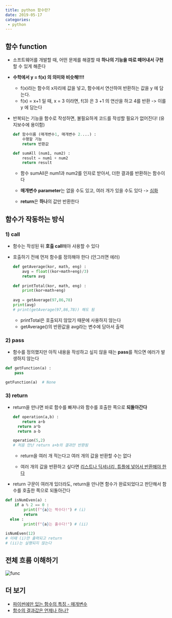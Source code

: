 ```yaml
---
title: python 함수란?
date: 2019-05-17
categories:
 - python
---
```






## 함수 function

- 소프트웨어를 개발할 때, 어떤 문제를 해결할 때 **하나의 기능을 따로 떼어내서 구현**할 수 있게 해준다

- **수학에서 y = f(x) 의 의미와 비슷해!!!!**

  - f(x)라는 함수의 x자리에 값을 넣고, 함수에서 연산하여 반환하는 값을 y 에 담는다.
  - f(x) = x+1 일 때, x = 3 이라면, f(3) 은 3 +1 의 연산을 하고 4를 반환 -> 이를 y 에 담는다

- 반복되는 기능을 함수로 작성하면, 불필요하게 코드를 작성할 필요가 없어진다! (유지보수에 용이함)

  ```python
  def 함수이름 (매개변수1, 매개변수 2....) :
      수행할 기능
      return 반환값
  ```

  ```python
  def sumAll (num1, num2) :
      result = num1 + num2
      return result
  ```

  - 함수 sumAll은 num1과 num2를 인자로 받아서, 더한 결과를 반환하는 함수이다

  - **매개변수 parameter**는 없을 수도 있고, 여러 개가 있을 수도 있다 -> [심화](#)

  - **return**은 **하나**의 값만 반환한다 

    

## 함수가 작동하는 방식

### 1) call

- 함수는 작성된 뒤 **호출 call**해야 사용할 수 있다 

- 호출하기 전에 먼저 함수를 정의해야 한다 (안그러면 에러)

  ```python
  def getAverage(kor, math, eng) :
      avg = float((kor+math+eng)/3)
      return avg
      
  def printTotal(kor, math, eng) :
      print(kor+math+eng)
      
  avg = getAverage(97,86,78)
  print(avg)
  # print(getAverage(97,86,78)) 해도 됨
  ```

  - printTotal은 호출되지 않았기 때문에 사용하지 않는다
  - getAverage()의 반환값을 avg라는 변수에 담아서 출력



### 2) pass

- 함수를 정의했지만 아직 내용을 작성하고 싶지 않을 때는 **pass**를 적으면 에러가 발생하지 않는다

```python
def getFunction(a) :
    pass

getFunction(a)  # None
```



### 3) return

- return을 만나면 바로 함수를 빠져나와 함수를 호출한 쪽으로 **되돌아간다**

  ```python
  def operation(a,b) :
      return a+b
  	return a*b
  	return a-b
  
  operation(5,2)
  # 처음 만난 return a+b의 결과만 반환됨
  ```

  - return을 여러 개 적는다고 여러 개의 값을 반환할 수는 없다
  
  - 여러 개의 값을 반환하고 싶다면 [리스트나 딕셔너리, 튜플에 넣어서 반환해야 한다]()
  
    


-  return 구문이 여러개 있더라도, return을 만나면 함수가 완료되었다고 판단해서 함수를 호출한 쪽으로 되돌아간다

  ```python
  def isNumEven(a) :
      if a % 2 == 0 :
          print(f"{a}는 짝수다!") # (i)
          return
   	else :
          print(f"{a}는 홀수다!") # (ii)
          
  isNumEven(12)
  # 이때 (i)만 출력되고 return
  # (ii)는 실행되지 않는다
  ```
  
  

## 전체 흐름 이해하기



![func]({{site.url}}{{site.baseurl}}/assets/images/func.png)



## 더 보기

- [파이썬에만 있는 함수의 특징 - 매개변수](#)
- [함수의 결과값은 언제나 하나?](#)

